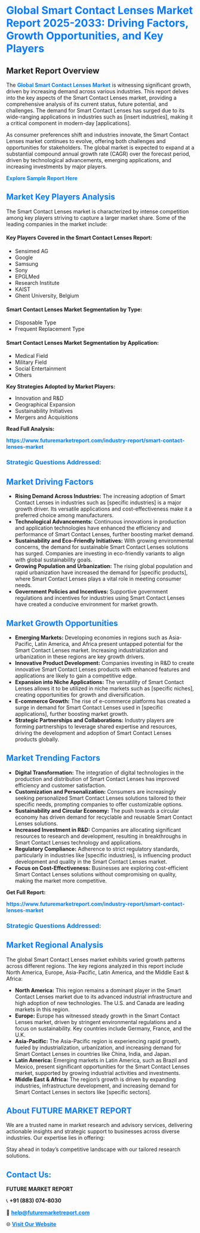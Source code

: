 <h1 style="color: #007BFF;">Global Smart Contact Lenses Market Report 2025-2033: Driving Factors, Growth Opportunities, and Key Players</h1>

<section id="overview">
<h2>Market Report Overview</h2>
<p>The <a href="https://www.futuremarketreport.com/industry-report/smart-contact-lenses-market" style="color: #007BFF; text-decoration: none;"><strong>Global Smart Contact Lenses Market</strong></a> is witnessing significant growth, driven by increasing demand across various industries. This report delves into the key aspects of the Smart Contact Lenses market, providing a comprehensive analysis of its current status, future potential, and challenges. The demand for Smart Contact Lenses has surged due to its wide-ranging applications in industries such as [insert industries], making it a critical component in modern-day [applications].</p>
<p>As consumer preferences shift and industries innovate, the Smart Contact Lenses market continues to evolve, offering both challenges and opportunities for stakeholders. The global market is expected to expand at a substantial compound annual growth rate (CAGR) over the forecast period, driven by technological advancements, emerging applications, and increasing investments by major players.</p>
</section>

<section id="overview">
<p><a href="https://www.futuremarketreport.com/request-sample/reportId=86630" style="color: #007BFF; text-decoration: none;"><strong>Explore Sample Report Here</strong></a></p>
</section>

<section id="key-players">
<h2 style="color: #007BFF;">Market Key Players Analysis</h2>
<p>The Smart Contact Lenses market is characterized by intense competition among key players striving to capture a larger market share. Some of the leading companies in the market include:</p>
<h4>Key Players Covered in the Smart Contact Lenses Report:</h4>
<ul><li>Sensimed AG</li><li>Google</li><li>Samsung</li><li>Sony</li><li>EPGLMed</li><li>Research Institute</li><li>KAIST</li><li>Ghent University, Belgium</li></ul>
<h4>Smart Contact Lenses Market Segmentation by Type:</h4>
<ul><li>Disposable Type</li><li>Frequent Replacement Type</li></ul>

<h4>Smart Contact Lenses Market Segmentation by Application:</h4>
<ul><li>Medical Field</li><li>Military Field</li><li>Social Entertainment</li><li>Others</li></ul>
<p><strong>Key Strategies Adopted by Market Players:</strong></p>
<ul>
<li>Innovation and R&D</li>
<li>Geographical Expansion</li>
<li>Sustainability Initiatives</li>
<li>Mergers and Acquisitions</li>
</ul>
</section>

<section>
<p><strong>Read Full Analysis: </strong></p><a href="https://www.futuremarketreport.com/industry-report/smart-contact-lenses-market" style="color: #007BFF; text-decoration: none;"><strong>https://www.futuremarketreport.com/industry-report/smart-contact-lenses-market</strong></a>
<h3 style="color: #007BFF;">Strategic Questions Addressed:</h3>
</section>

<section id="driving-factors">
<h2 style="color: #007BFF;">Market Driving Factors</h2>
<ul>
<li><strong>Rising Demand Across Industries:</strong> The increasing adoption of Smart Contact Lenses in industries such as [specific industries] is a major growth driver. Its versatile applications and cost-effectiveness make it a preferred choice among manufacturers.</li>
<li><strong>Technological Advancements:</strong> Continuous innovations in production and application technologies have enhanced the efficiency and performance of Smart Contact Lenses, further boosting market demand.</li>
<li><strong>Sustainability and Eco-Friendly Initiatives:</strong> With growing environmental concerns, the demand for sustainable Smart Contact Lenses solutions has surged. Companies are investing in eco-friendly variants to align with global sustainability goals.</li>
<li><strong>Growing Population and Urbanization:</strong> The rising global population and rapid urbanization have increased the demand for [specific products], where Smart Contact Lenses plays a vital role in meeting consumer needs.</li>
<li><strong>Government Policies and Incentives:</strong> Supportive government regulations and incentives for industries using Smart Contact Lenses have created a conducive environment for market growth.</li>
</ul>
</section>

<section id="growth-opportunities">
<h2 style="color: #007BFF;">Market Growth Opportunities</h2>
<ul>
<li><strong>Emerging Markets:</strong> Developing economies in regions such as Asia-Pacific, Latin America, and Africa present untapped potential for the Smart Contact Lenses market. Increasing industrialization and urbanization in these regions are key growth drivers.</li>
<li><strong>Innovative Product Development:</strong> Companies investing in R&D to create innovative Smart Contact Lenses products with enhanced features and applications are likely to gain a competitive edge.</li>
<li><strong>Expansion into Niche Applications:</strong> The versatility of Smart Contact Lenses allows it to be utilized in niche markets such as [specific niches], creating opportunities for growth and diversification.</li>
<li><strong>E-commerce Growth:</strong> The rise of e-commerce platforms has created a surge in demand for Smart Contact Lenses used in [specific applications], further boosting market growth.</li>
<li><strong>Strategic Partnerships and Collaborations:</strong> Industry players are forming partnerships to leverage shared expertise and resources, driving the development and adoption of Smart Contact Lenses products globally.</li>
</ul>
</section>

<section id="trending-factors">
<h2 style="color: #007BFF;">Market Trending Factors</h2>
<ul>
<li><strong>Digital Transformation:</strong> The integration of digital technologies in the production and distribution of Smart Contact Lenses has improved efficiency and customer satisfaction.</li>
<li><strong>Customization and Personalization:</strong> Consumers are increasingly seeking personalized Smart Contact Lenses solutions tailored to their specific needs, prompting companies to offer customizable options.</li>
<li><strong>Sustainability and Circular Economy:</strong> The push towards a circular economy has driven demand for recyclable and reusable Smart Contact Lenses solutions.</li>
<li><strong>Increased Investment in R&D:</strong> Companies are allocating significant resources to research and development, resulting in breakthroughs in Smart Contact Lenses technology and applications.</li>
<li><strong>Regulatory Compliance:</strong> Adherence to strict regulatory standards, particularly in industries like [specific industries], is influencing product development and quality in the Smart Contact Lenses market.</li>
<li><strong>Focus on Cost-Effectiveness:</strong> Businesses are exploring cost-efficient Smart Contact Lenses solutions without compromising on quality, making the market more competitive.</li>
</ul>
</section>

<section>
<p><strong>Get Full Report: </strong></p><a href="https://www.futuremarketreport.com/industry-report/smart-contact-lenses-market" style="color: #007BFF; text-decoration: none;"><strong>https://www.futuremarketreport.com/industry-report/smart-contact-lenses-market</strong></a>
<h3 style="color: #007BFF;">Strategic Questions Addressed:</h3>
</section>


<section id="regional-analysis">
<h2 style="color: #007BFF;">Market Regional Analysis</h2>
<p>The global Smart Contact Lenses market exhibits varied growth patterns across different regions. The key regions analyzed in this report include North America, Europe, Asia-Pacific, Latin America, and the Middle East & Africa:</p>
<ul>
<li><strong>North America:</strong> This region remains a dominant player in the Smart Contact Lenses market due to its advanced industrial infrastructure and high adoption of new technologies. The U.S. and Canada are leading markets in this region.</li>
<li><strong>Europe:</strong> Europe has witnessed steady growth in the Smart Contact Lenses market, driven by stringent environmental regulations and a focus on sustainability. Key countries include Germany, France, and the U.K.</li>
<li><strong>Asia-Pacific:</strong> The Asia-Pacific region is experiencing rapid growth, fueled by industrialization, urbanization, and increasing demand for Smart Contact Lenses in countries like China, India, and Japan.</li>
<li><strong>Latin America:</strong> Emerging markets in Latin America, such as Brazil and Mexico, present significant opportunities for the Smart Contact Lenses market, supported by growing industrial activities and investments.</li>
<li><strong>Middle East & Africa:</strong> The region’s growth is driven by expanding industries, infrastructure development, and increasing demand for Smart Contact Lenses in sectors like [specific sectors].</li>
</ul>
</section>

<footer>
<h2 style="color: #007BFF;">About FUTURE MARKET REPORT</h2>
<p>We are a trusted name in market research and advisory services, delivering actionable insights and strategic support to businesses across diverse industries. Our expertise lies in offering:</p>

<p>Stay ahead in today’s competitive landscape with our tailored research solutions.</p>

<h2 style="color: #007BFF;">Contact Us:</h2>
<p><strong>FUTURE MARKET REPORT</strong></p>
<p>📞 <strong>+91 (883) 074-8030</strong></p>
<p>📧 <strong><a href="mailto:help@futuremarketreport.com" style="color: #007BFF;">help@futuremarketreport.com</a></strong></p>
<p>🌐 <strong><a href="https://www.futuremarketreport.com/" style="color: #007BFF;">Visit Our Website</a></strong></p>
</footer>